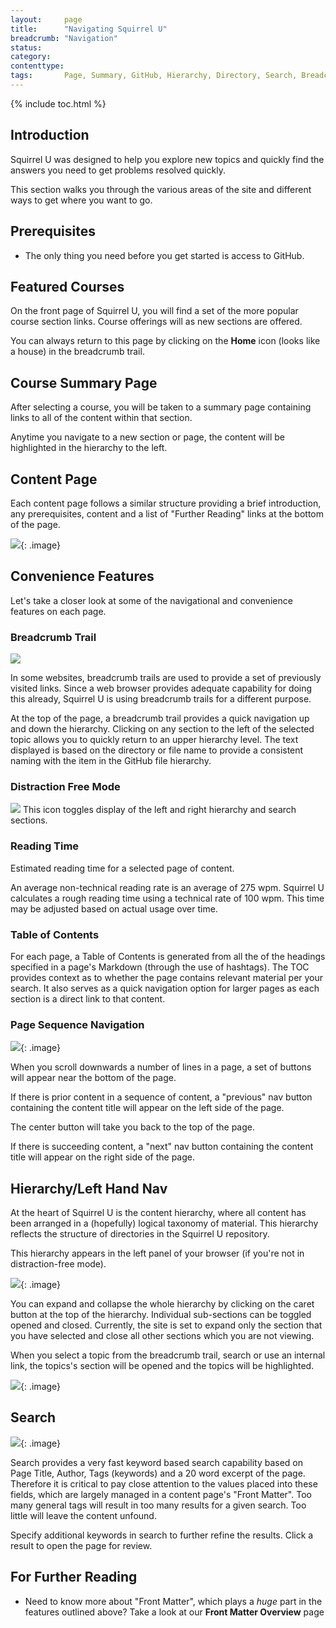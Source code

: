 ```yaml
---
layout:     page
title:      "Navigating Squirrel U"
breadcrumb: "Navigation"
status:     
category:
contenttype:
tags:       Page, Summary, GitHub, Hierarchy, Directory, Search, Breadcrumb
---
```

{% include toc.html %}

## Introduction  

Squirrel U was designed to help you explore new topics and quickly find the answers you need to get problems resolved quickly.

This section walks you through the various areas of the site and different ways to get where you want to go.

## Prerequisites

* The only thing you need before you get started is access to GitHub.

## Featured Courses

On the front page of Squirrel U, you will find a set of the more popular course
section links. Course offerings will as new sections are offered.
  
You can always return to this page by clicking on the **Home** icon (looks like a house) in the breadcrumb
trail.

## Course Summary Page

After selecting a course, you will be taken to a summary page containing links to all of the content within that section.

Anytime you navigate to a new section or page, the content will be highlighted in the hierarchy to the left.

## Content Page

Each content page follows a similar structure providing a brief introduction, any 
prerequisites, content and a list of "Further Reading" links at the bottom of the 
page. 

![](images/contentPage.png){: .image}

## Convenience Features

Let's take a closer look at some of the navigational and convenience features on each page.

### Breadcrumb Trail

![](images/breadcrumbTrail.png)

In some websites, breadcrumb trails are used to provide a set of previously 
visited links. Since a web browser provides adequate capability for doing this 
already, Squirrel U is using breadcrumb trails for a different purpose.
    
At the top of the page, a breadcrumb trail provides a quick navigation up and 
down the hierarchy. Clicking on any section to the left of the selected topic 
allows you to quickly return to an upper hierarchy level. The text displayed is 
based on the directory or file name to provide a consistent naming with the item 
in the GitHub file hierarchy.  

### Distraction Free Mode

![](images/distractionFreeMode.png) This icon toggles display of the left and right hierarchy
and search sections.

### Reading Time

Estimated reading time for a selected page of content.

An average non-technical reading rate is an average of 275 wpm. 
Squirrel U calculates a rough reading time using a technical rate of 100 wpm. This
time may be adjusted based on actual usage over time.

### Table of Contents

For each page, a Table of Contents is generated from all the of the headings specified
in a page's Markdown (through the use of hashtags). The TOC provides context as to whether the page contains
relevant material per your search.  It also serves as a quick navigation option for
larger pages as each section is a direct link to that content.

### Page Sequence Navigation

![](images/nextPrevNav.png){: .image} 

When you scroll downwards a number of lines 
in a page, a set of buttons will appear near the bottom of the page. 

If there is prior content in a sequence of content, a "previous" nav button 
containing the content title will appear on the left side of the page. 

The center button will take you back to the top of the page. 

If there is succeeding content, a "next" nav button containing the content title will appear on the right side of the page.

## Hierarchy/Left Hand Nav

At the heart of Squirrel U is the content hierarchy, where all content has been
arranged in a (hopefully) logical taxonomy of material. This hierarchy reflects 
the structure of directories in the Squirrel U repository.

This hierarchy appears in the left panel of your browser (if you're not in distraction-free mode).

![](images/collapsedHierarchy.png){: .image}  

You can expand and collapse the whole hierarchy by clicking on the caret button 
at the top of the hierarchy. Individual sub-sections can be toggled opened and
closed. Currently, the site is set to expand only the section that you have selected
and close all other sections which you are not viewing.  

When you select a topic from the breadcrumb trail, search or use an internal link,
the topics's section will be opened and the topics will be highlighted.  

![](images/collapsedHierarchy.png){: .image}

## Search

![](images/search.png){: .image}

Search provides a very fast keyword based search capability based on Page Title, 
Author, Tags (keywords) and a 20 word excerpt of the page. Therefore it is 
critical to pay close attention to the values placed into these fields, which are largely managed in a content page's
"Front Matter". Too many general tags will result in too many results for a given search. Too little will
leave the content unfound.  
 
Specify additional keywords in search to further refine the results.  Click a result to open the page for review.

## For Further Reading

* Need to know more about "Front Matter", which plays a *huge* part in the features outlined above? Take a look at our **Front
Matter Overview** page